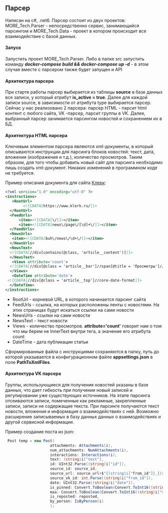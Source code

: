 

## Парсер

Написан на c#, .net6. Парсер состоит из двух проектов: MORE_Tech.Parser  - непосредственно сервис, занимающийся парсингом и MORE_Tech.Data - проект в котором происходит все взаимодействие с базой данных. 

#### Запуск

Запустить проект MORE_Tech.Parser. Либо в папке src запустить команду ***docker-compose build && docker-compose up -d*** - в этом случае вместе с парсером также будет запущен и API



#### Архитектура парсера

При старте работы парсер выбирается из таблицы **source** в базе данных все записи, у который атрибут **is_active = true**. Далее для каждой записи source, в зависимости от атрибута type выбирается парсер. Сейчас у нас реализовано 2 парсера: парсер HTML  - парсит html контент с любого сайта, VK -парсер, парсит группы в  VK. Далее, выбранный парсер занимается парсингом новостей и сохранением их в БД.

#### Архитектура HTML парсера

Ключевым элементом парсера являются xml-документы, в который описываются инструкции для парсинга блоков новостей: текст, дата, вложения (изображения  и т.д.), количество просмотров. Таким образом, для того чтобы добавить новый сайт для парсинга необходимо лишь создать xml-документ. Никаких изменений в программном коде не требуется.

Пример описания документа для сайта [Клерк](https://www.klerk.ru/buh/):

```xml
<?xml version="1.0" encoding="utf-8" ?>
<instructions>
   <RootUrl>
  		<![CDATA[https://www.klerk.ru/]]>
  </RootUrl>
  <FeedUrls>
	  <item><![CDATA[\/]]></item>
	  <item><![CDATA[news\/page\/[\d]+\/]]></item>
  </FeedUrls>
  <NewsUrls>
   <item><![CDATA[buh\/news\/\d+\/]]></item>
  </NewsUrls>
  <NewsText>
  <![CDATA[//div[contains(@class, 'article__content')]]]>
  </NewsText>
   <Views attribute='count'>
  <![CDATA[//div[@class = 'article__bar']//span[@title = 'Просмотры']//core-count-format]]>
  </Views>
   <DateTime attribute='date'>
 <![CDATA[//div[@class = 'article__top']//core-date-format]]>
  </DateTime>
</instructions>
```



- RootUrl - корневой URL, в которого начинается парсинг сайта
- FeedUrls - ссылка, на которых расположены ленты с новостями. На этих страницах будут искаться ссылки на сами новости
- NewsUrls - ссылки на сами новости
- NewsText - текст новости
- Views - количество просмотров. **attribute='count'** говорит нам о том что мы берем не InnerText внутри тега, а значение его атрибута count
- DateTime - дата публикации статьи



Сформированные файла с инструкциями сохраняются в папку, путь до которой указывается в конфигурационном файле **appsettings.json** в поле **PathToXmlFiles**.


#### Архитектура VK парсера

Группы, использующиеся для получения новостей указаны в базе данных, что дает гибкость при получении новый записей и регулировании уже существующих источников. На этапе парсинга отсеиваются записи, помеченные как рекламные, закрепленные записи, записи не содержащие текста. 
При парсинге получаются текст новости, вложения и информация о взаимодействиях с ней. Возможно расширение записываемых в базу данных данных о взаимодействиях и другой сервисной информации. 

Пример создание поста из json:

```csharp
 Post temp = new Post(
                    attachments: Attachments(i),
                    num_attachments: NumAttachments(i),
                    interactions: Interactions(i),
                    text: (string)i["text"],
                    id: UInt32.Parse((string)i["id"]),
                    source_id: source_id,
                    source_url: source_url+$"{(string)i["from_id"]}_{(string)i["id"]}",
                    source_vk_id: int.Parse((string)i["from_id"]),
                    date: UInt32.Parse((string)i["date"]),
                    is_pinned: Convert.ToBoolean(Convert.ToInt16((string)i["is_pinned"])),
                    maa: Convert.ToBoolean(Convert.ToInt16((string)i["marked_as_ads"])),
                    is_reposted: reposted,
                    by_person: IsByPerson(i)
                    ); 
```



